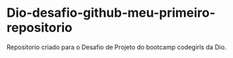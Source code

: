 # Dio-desafio-github-meu-primeiro-repositorio
Repositorio criado para o Desafio de Projeto do bootcamp codegirls da Dio. 
